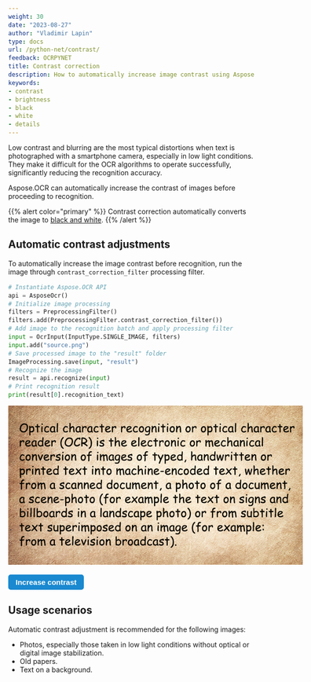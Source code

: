 ```yaml
---
weight: 30
date: "2023-08-27"
author: "Vladimir Lapin"
type: docs
url: /python-net/contrast/
feedback: OCRPYNET
title: Contrast correction
description: How to automatically increase image contrast using Aspose.OCR for Python via .NET to improve recognition accuracy.
keywords:
- contrast
- brightness
- black
- white
- details
---
```


<style>
	button {
		cursor: pointer;
		margin-right: 20px;
		padding: 7px 15px;
		border: none;
		border-radius: 5px;
		background-color: #1a89d0;
		font-weight: 700;
		font-size: 15px;
		color: #ffffff;
	}

	button:hover {
		background-color: #3071a9;
	}

	button:focus {
		outline: none;
	}

	.duo {
		position: relative;
		width: 600px;
		height: 324px;
		margin-bottom: 20px;
	}

	.duo > img {
		position: absolute;
	}
</style>

Low contrast and blurring are the most typical distortions when text is photographed with a smartphone camera, especially in low light conditions. They make it difficult for the OCR algorithms to operate successfully, significantly reducing the recognition accuracy.

Aspose.OCR can automatically increase the contrast of images before proceeding to recognition.

{{% alert color="primary" %}} 
Contrast correction automatically converts the image to [black and white](/ocr/python-net/binarization/#automatically-converting-the-image-to-black-and-white).
{{% /alert %}}

## Automatic contrast adjustments

To automatically increase the image contrast before recognition, run the image through `contrast_correction_filter` processing filter.

```python
# Instantiate Aspose.OCR API
api = AsposeOcr()
# Initialize image processing
filters = PreprocessingFilter()
filters.add(PreprocessingFilter.contrast_correction_filter())
# Add image to the recognition batch and apply processing filter
input = OcrInput(InputType.SINGLE_IMAGE, filters)
input.add("source.png")
# Save processed image to the "result" folder
ImageProcessing.save(input, "result")
# Recognize the image
result = api.recognize(input)
# Print recognition result
print(result[0].recognition_text)
```

<div class="duo">
	<img src="origin.png" alt="Low-contrast image" />
	<img src="result.png" alt="High-contrast image" style="display: none;" />
</div>
<button onclick="triggerSkew(this)">Increase contrast</button>
<script>
	function triggerSkew(obj)
	{
		let images = $(".duo > img");
		let skewed = images.eq(0).is(":visible");
		if(skewed)
		{
			images.eq(1).show(200);
			images.eq(0).hide(200);
			$(obj).text("Revert to original image");
		}
		else
		{
			images.eq(0).show(200);
			images.eq(1).hide(200);
			$(obj).text("Increase contrast");
		}
	}
</script>

## Usage scenarios

Automatic contrast adjustment is recommended for the following images:

- Photos, especially those taken in low light conditions without optical or digital image stabilization.
- Old papers.
- Text on a background.
